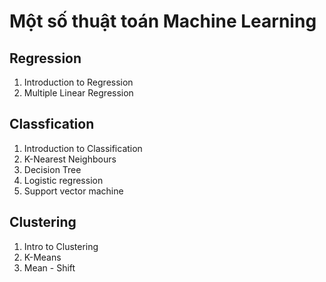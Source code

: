 # Một số thuật toán Machine Learning

## Regression

1. Introduction to Regression
2. Multiple Linear Regression

## Classfication

1. Introduction to Classification
2. K-Nearest Neighbours
3. Decision Tree
4. Logistic regression
5. Support vector machine

## Clustering

1. Intro to Clustering
2. K-Means
3. Mean - Shift
